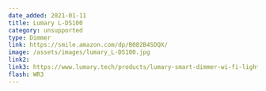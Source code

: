 ```yaml
---
date_added: 2021-01-11
title: Lumary L-DS100
category: unsupported
type: Dimmer
link: https://smile.amazon.com/dp/B082B4SDQX/
image: /assets/images/lumary_L-DS100.jpg
link2: 
link3: https://www.lumary.tech/products/lumary-smart-dimmer-wi-fi-light-switch-app-remote-control-schedule-compatible-with-alexa-google-assistant-no-hub-required
flash: WR3
---
```

